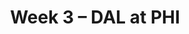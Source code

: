 ---
layout: game
title: Week 3 – DAL at PHI
season: 2002
game_id: 2002_03_DAL_PHI
away_team: DAL
home_team: PHI
---